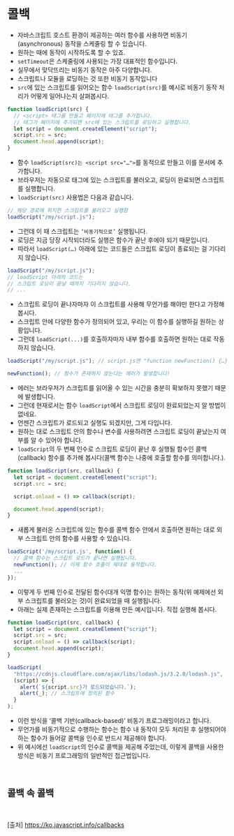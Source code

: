 # 콜백

- 자바스크립트 호스트 환경이 제공하는 여러 함수를 사용하면 비동기(asynchronous) 동작을 스케줄링 할 수 있습니다.
- 원하는 때에 동작이 시작하도록 할 수 있죠.
- `setTimeout`은 스케줄링에 사용되는 가장 대표적인 함수입니다.
- 실무에서 맞닥뜨리는 비동기 동작은 아주 다양합니다.
- 스크립트나 모듈을 로딩하는 것 또한 비동기 동작입니다
- `src`에 있는 스크립트를 읽어오는 함수 `loadScript(src)`를 예시로 비동기 동작 처리가 어떻게 일어나는지 살펴봅시다.

```js
function loadScript(src) {
  // <script> 태그를 만들고 페이지에 태그를 추가합니다.
  // 태그가 페이지에 추가되면 src에 있는 스크립트를 로딩하고 실행합니다.
  let script = document.createElement("script");
  script.src = src;
  document.head.append(script);
}
```

- 함수 `loadScript(src)는 <script src="…">`를 동적으로 만들고 이를 문서에 추가합니다.
- 브라우저는 자동으로 태그에 있는 스크립트를 불러오고, 로딩이 완료되면 스크립트를 실행합니다.
- `loadScript(src)` 사용법은 다음과 같습니다.

```js
// 해당 경로에 위치한 스크립트를 불러오고 실행함
loadScript("/my/script.js");
```

- 그런데 이 때 스크립트는 `‘비동기적으로’` 실행됩니다.
- 로딩은 지금 당장 시작되더라도 실행은 함수가 끝난 후에야 되기 때문입니다.
- 따라서 `loadScript(…)` 아래에 있는 코드들은 스크립트 로딩이 종료되는 걸 기다리지 않습니다.

```js
loadScript("/my/script.js");
// loadScript 아래의 코드는
// 스크립트 로딩이 끝날 때까지 기다리지 않습니다.
// ...
```

- 스크립트 로딩이 끝나자마자 이 스크립트를 사용해 무언가를 해야만 한다고 가정해 봅시다.
- 스크립트 안에 다양한 함수가 정의되어 있고, 우리는 이 함수를 실행하길 원하는 상황입니다.
- 그런데 `loadScript(...)`를 호출하자마자 내부 함수를 호출하면 원하는 대로 작동하지 않습니다.

```js
loadScript("/my/script.js"); // script.js엔 "function newFunction() {…}"이 있습니다.

newFunction(); // 함수가 존재하지 않는다는 에러가 발생합니다!
```

- 에러는 브라우저가 스크립트를 읽어올 수 있는 시간을 충분히 확보하지 못했기 때문에 발생합니다.
- 그런데 현재로서는 함수 `loadScript`에서 스크립트 로딩이 완료되었는지 알 방법이 없네요.
- 언젠간 스크립트가 로드되고 실행도 되겠지만, 그게 다입니다.
- 원하는 대로 스크립트 안의 함수나 변수를 사용하려면 스크립트 로딩이 끝났는지 여부를 알 수 있어야 합니다.
- `loadScript`의 두 번째 인수로 스크립트 로딩이 끝난 후 실행될 함수인 콜백(callback) 함수를 추가해 봅시다(콜백 함수는 나중에 호출할 함수를 의미합니다.).

```js
function loadScript(src, callback) {
  let script = document.createElement("script");
  script.src = src;

  script.onload = () => callback(script);

  document.head.append(script);
}
```

- 새롭게 불러온 스크립트에 있는 함수를 콜백 함수 안에서 호출하면 원하는 대로 외부 스크립트 안의 함수를 사용할 수 있습니다.

```js
loadScript('/my/script.js', function() {
  // 콜백 함수는 스크립트 로드가 끝나면 실행됩니다.
  newFunction(); // 이제 함수 호출이 제대로 동작합니다.
  ...
});
```

- 이렇게 두 번째 인수로 전달된 함수(대개 익명 함수)는 원하는 동작(위 예제에선 외부 스크립트를 불러오는 것)이 완료되었을 때 실행됩니다.
- 아래는 실제 존재하는 스크립트를 이용해 만든 예시입니다. 직접 실행해 봅시다.

```js
function loadScript(src, callback) {
  let script = document.createElement("script");
  script.src = src;
  script.onload = () => callback(script);
  document.head.append(script);
}

loadScript(
  "https://cdnjs.cloudflare.com/ajax/libs/lodash.js/3.2.0/lodash.js",
  (script) => {
    alert(`${script.src}가 로드되었습니다.`);
    alert(_); // 스크립트에 정의된 함수
  }
);
```

- 이런 방식을 ‘콜백 기반(callback-based)’ 비동기 프로그래밍이라고 합니다.
- 무언가를 비동기적으로 수행하는 함수는 함수 내 동작이 모두 처리된 후 실행되어야 하는 함수가 들어갈 콜백을 인수로 반드시 제공해야 합니다.
- 위 예시에선 `loadScript`의 인수로 콜백을 제공해 주었는데, 이렇게 콜백을 사용한 방식은 비동기 프로그래밍의 일반적인 접근법입니다.

<br>

## 콜백 속 콜백

<br>

[출처]
https://ko.javascript.info/callbacks
